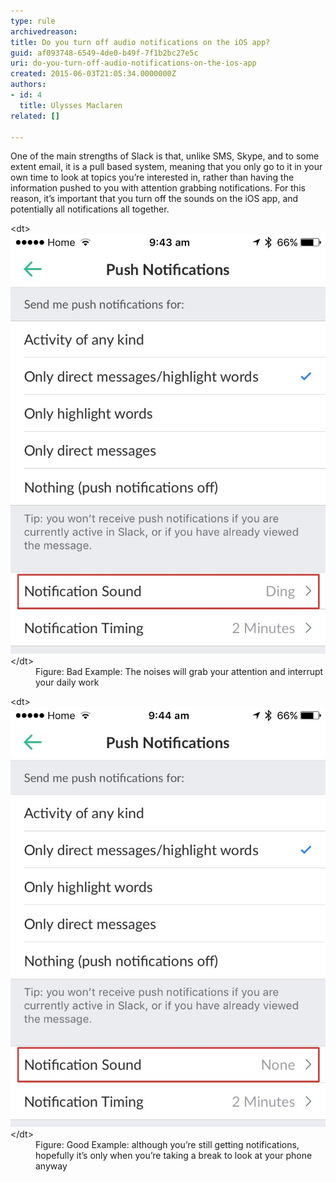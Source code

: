 ```yaml
---
type: rule
archivedreason: 
title: Do you turn off audio notifications on the iOS app?
guid: af093748-6549-4de0-b49f-7f1b2bc27e5c
uri: do-you-turn-off-audio-notifications-on-the-ios-app
created: 2015-06-03T21:05:34.0000000Z
authors:
- id: 4
  title: Ulysses Maclaren
related: []

---
```


One of the main strengths of Slack is that, unlike SMS, Skype, and to some extent email, it is a pull based system, meaning that you only go to it in your own time to look at topics you’re interested in, rather than having the information pushed to you with attention grabbing notifications. For this reason, it’s important that you turn off the sounds on the iOS app, and potentially all notifications all together.

<!--endintro-->
<dl class="badImage">&lt;dt&gt;<img src="slack-ios-1.jpg" alt="">&lt;/dt&gt;<dd>Figure: Bad Example: The noises will grab your attention and interrupt your daily work</dd></dl><dl class="goodImage">&lt;dt&gt;<img src="slack-ios-2.jpg" alt="">&lt;/dt&gt;<dd>Figure: Good Example: although you’re still getting notifications, hopefully it’s only when you’re taking a break to look at your phone anyway</dd></dl>
